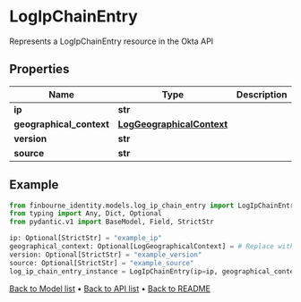 # LogIpChainEntry

Represents a LogIpChainEntry resource in the Okta API
## Properties
Name | Type | Description | Notes
------------ | ------------- | ------------- | -------------
**ip** | **str** |  | [optional] 
**geographical_context** | [**LogGeographicalContext**](LogGeographicalContext.md) |  | [optional] 
**version** | **str** |  | [optional] 
**source** | **str** |  | [optional] 
## Example

```python
from finbourne_identity.models.log_ip_chain_entry import LogIpChainEntry
from typing import Any, Dict, Optional
from pydantic.v1 import BaseModel, Field, StrictStr

ip: Optional[StrictStr] = "example_ip"
geographical_context: Optional[LogGeographicalContext] = # Replace with your value
version: Optional[StrictStr] = "example_version"
source: Optional[StrictStr] = "example_source"
log_ip_chain_entry_instance = LogIpChainEntry(ip=ip, geographical_context=geographical_context, version=version, source=source)

```

[Back to Model list](../README.md#documentation-for-models) &#8226; [Back to API list](../README.md#documentation-for-api-endpoints) &#8226; [Back to README](../README.md)

